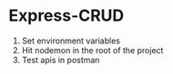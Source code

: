 # Express-CRUD

1.  Set environment variables
2.  Hit nodemon in the root of the project
3.  Test apis in postman
